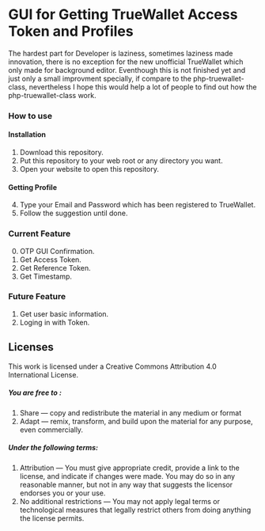 # GUI for Getting TrueWallet Access Token and Profiles

The hardest part for Developer is laziness, sometimes laziness made innovation, there is no exception for the new unofficial TrueWallet which only made for background editor. Eventhough this is not finished yet and just only a small improvment specially, if compare to the php-truewallet-class, nevertheless I hope this would help a lot of people to find out how the php-truewallet-class work.

### How to use
#### Installation
1. Download this repository.
2. Put this repository to your web root or any directory you want.
3. Open your website to open this repository.
#### Getting Profile
4. Type your Email and Password which has been registered to TrueWallet.
5. Follow the suggestion until done.

### Current Feature
0. OTP GUI Confirmation.
1. Get Access Token.
2. Get Reference Token.
3. Get Timestamp.

### Future Feature
1. Get user basic information.
2. Loging in with Token.


## Licenses
This work is licensed under a Creative Commons Attribution 4.0 International License.
##### You are free to :
1. Share — copy and redistribute the material in any medium or format 
2. Adapt — remix, transform, and build upon the material
for any purpose, even commercially. 
##### Under the following terms:
1. Attribution — You must give appropriate credit, provide a link to the license, and indicate if changes were made. You may do so in any reasonable manner, but not in any way that suggests the licensor endorses you or your use. 
2. No additional restrictions — You may not apply legal terms or technological measures that legally restrict others from doing anything the license permits. 
